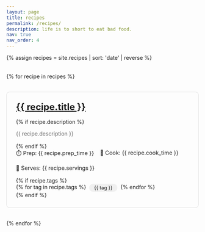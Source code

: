```yaml
---
layout: page
title: recipes
permalink: /recipes/
description: life is to short to eat bad food.
nav: true
nav_order: 4
---
```



{% assign recipes = site.recipes | sort: 'date' | reverse %}

<div class="recipes">
{% for recipe in recipes %}
  <div class="recipe-card">
    <h2><a href="{{ recipe.url | relative_url }}">{{ recipe.title }}</a></h2>
    {% if recipe.description %}
    <p class="description">{{ recipe.description }}</p>
    {% endif %}
    <div class="recipe-meta">
      <span class="prep-time">⏱️ Prep: {{ recipe.prep_time }}</span>
      <span class="cook-time">🍳 Cook: {{ recipe.cook_time }}</span>
      <span class="servings">👥 Serves: {{ recipe.servings }}</span>
    </div>
    {% if recipe.tags %}
    <div class="tags">
      {% for tag in recipe.tags %}
        <span class="tag">{{ tag }}</span>
      {% endfor %}
    </div>
    {% endif %}
  </div>
{% endfor %}
</div>

<style>
.recipes {
  display: grid;
  grid-template-columns: repeat(auto-fill, minmax(300px, 1fr));
  gap: 2rem;
  margin-top: 2rem;
}

.recipe-card {
  border: 1px solid #ddd;
  border-radius: 8px;
  padding: 1.5rem;
  transition: transform 0.2s ease-in-out;
}

.recipe-card:hover {
  transform: translateY(-5px);
  box-shadow: 0 5px 15px rgba(0,0,0,0.1);
}

.recipe-card h2 {
  margin: 0 0 1rem 0;
  font-size: 1.5rem;
}

.recipe-card .description {
  color: #666;
  margin-bottom: 1rem;
}

.recipe-meta {
  display: flex;
  gap: 1rem;
  flex-wrap: wrap;
  margin-bottom: 1rem;
  font-size: 0.9rem;
}

.tags {
  display: flex;
  gap: 0.5rem;
  flex-wrap: wrap;
}

.tag {
  background: #f0f0f0;
  padding: 0.2rem 0.8rem;
  border-radius: 15px;
  font-size: 0.8rem;
}
</style> 